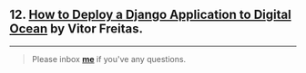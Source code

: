 ## 12. [How to Deploy a Django Application to Digital Ocean](https://simpleisbetterthancomplex.com/tutorial/2016/10/14/how-to-deploy-to-digital-ocean.html) by Vitor Freitas.


---

> Please inbox **[me](https://www.facebook.com/shoriot)** if you've any questions.